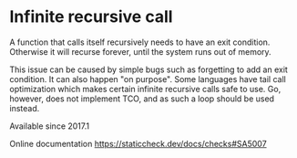 # Infinite recursive call

A function that calls itself recursively needs to have an exit
condition. Otherwise it will recurse forever, until the system runs
out of memory.

This issue can be caused by simple bugs such as forgetting to add an
exit condition. It can also happen "on purpose". Some languages have
tail call optimization which makes certain infinite recursive calls
safe to use. Go, however, does not implement TCO, and as such a loop
should be used instead.

Available since
    2017.1

Online documentation
    https://staticcheck.dev/docs/checks#SA5007
